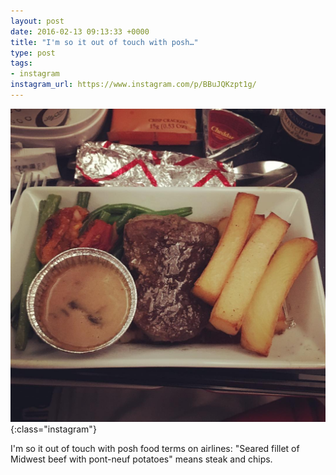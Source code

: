 ```yaml
---
layout: post
date: 2016-02-13 09:13:33 +0000
title: "I'm so it out of touch with posh…"
type: post
tags:
- instagram
instagram_url: https://www.instagram.com/p/BBuJQKzpt1g/
---
```


![Instagram - BBuJQKzpt1g](/img/BBuJQKzpt1g.jpg){:class="instagram"}

I'm so it out of touch with posh food terms on airlines: "Seared fillet of Midwest beef with pont-neuf potatoes" means steak and chips.
